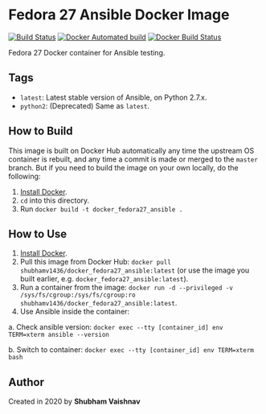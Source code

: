 # Fedora 27 Ansible Docker Image
[![Build Status](https://travis-ci.com/shubhamv1436/docker-fedora27-ansible.svg?branch=master)](https://travis-ci.com/shubhamv1436/docker-fedora27-ansible)  [![Docker Automated build](https://img.shields.io/docker/cloud/automated/shubhamv1436/docker-fedora27-ansible.svg?maxAge=2592000)](https://hub.docker.com/r/shubhamv1436/docker-fedora27-ansible)
[![Docker Build Status](https://img.shields.io/docker/cloud/build/shubhamv1436/docker-fedora27-ansible)](https://hub.docker.com/r/shubhamv1436/docker-fedora27-ansible/builds)

Fedora 27 Docker container for Ansible testing.

## Tags

  - `latest`: Latest stable version of Ansible, on Python 2.7.x.
  - `python2`: (Deprecated) Same as `latest`.

## How to Build

This image is built on Docker Hub automatically any time the upstream OS container is rebuilt, and any time a commit is made or merged to the `master` branch. But if you need to build the image on your own locally, do the following:

  1. [Install Docker](https://docs.docker.com/engine/installation/).
  2. `cd` into this directory.
  3. Run `docker build -t docker_fedora27_ansible .`

## How to Use

  1. [Install Docker](https://docs.docker.com/engine/installation/).
  2. Pull this image from Docker Hub: `docker pull shubhamv1436/docker_fedora27_ansible:latest` (or use the image you built earlier, e.g. `docker_fedora27_ansible:latest`).
  3. Run a container from the image: `docker run -d --privileged -v /sys/fs/cgroup:/sys/fs/cgroup:ro shubhamv1436/docker_fedora27_ansible:latest`.
  4. Use Ansible inside the container:
  
  a. Check ansible version: `docker exec --tty [container_id] env TERM=xterm ansible --version`
  
  b. Switch to container: `docker exec --tty [container_id] env TERM=xterm bash`

## Author

Created in 2020 by **Shubham Vaishnav**